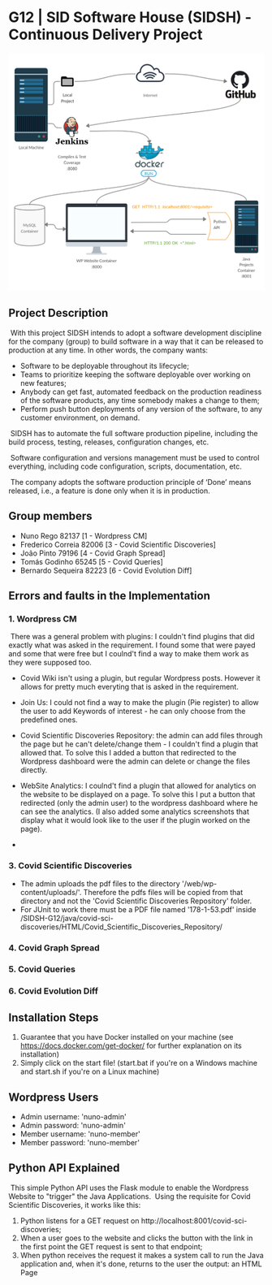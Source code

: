 # G12 | SID Software House (SIDSH) - Continuous Delivery Project
<img src="/images/image.png"/>

## Project Description
&nbsp;With this project SIDSH intends to adopt a software development discipline for the company (group) to
build software in a way that it can be released to production at any time.
In other words, the company wants:
- Software to be deployable throughout its lifecycle;
- Teams to prioritize keeping the software deployable over working on new features;
- Anybody can get fast, automated feedback on the production readiness of the software
products, any time somebody makes a change to them;
- Perform push button deployments of any version of the software, to any customer
environment, on demand.

&nbsp;SIDSH has to automate the full software production pipeline, including the build process, testing,
releases, configuration changes, etc.

&nbsp;Software configuration and versions management must be used to control everything, including code
configuration, scripts, documentation, etc.

&nbsp;The company adopts the software production principle of ‘Done’ means released, i.e., a feature is done
only when it is in production.

## Group members
- Nuno Rego 82137 [1 - Wordpress CM]
- Frederico Correia 82006 [3 - Covid Scientific Discoveries]
- João Pinto 79196 [4 - Covid Graph Spread]
- Tomás Godinho 65245 [5 - Covid Queries]
- Bernardo Sequeira 82223 [6 - Covid Evolution Diff]

## Errors and faults in the Implementation
### 1. Wordpress CM

&nbsp;There was a general problem with plugins: I couldn't find plugins that did exactly what was asked in the requirement. I found some that were payed and some that were free but I coulnd't find a way to make them work as they were supposed too.

- Covid Wiki isn't using a plugin, but regular Wordpress posts. However it allows for pretty much everyting that is asked in the requirement.
- Join Us: I could not find a way to make the plugin (Pie register) to allow the user to add Keywords of interest - he can only choose from the predefined ones.
- Covid Scientific Discoveries Repository: the admin can add files through the page but he can't delete/change them - I couldn't find a plugin that allowed that. To solve this I added a button that redirected to the Wordpress dashboard were the admin can delete or change the files directly.
- WebSite Analytics: I coulnd't find a plugin that allowed for analytics on the website to be displayed on a page. To solve this I put a button that redirected (only the admin user) to the wordpress dashboard where he can see the analytics. (I also added some analytics screenshots that display what it would look like to the user if the plugin worked on the page).

- 

### 3. Covid Scientific Discoveries
- The admin uploads the pdf files to the directory '/web/wp-content/uploads/'. Therefore the pdfs files will be copied from that directory and not the 'Covid Scientific Discoveries Repository' folder.
- For JUnit to work there must be a PDF file named '178-1-53.pdf' inside /SIDSH-G12/java/covid-sci-discoveries/HTML/Covid_Scientific_Discoveries_Repository/

### 4. Covid Graph Spread

### 5. Covid Queries

### 6. Covid Evolution Diff


## Installation Steps
1. Guarantee that you have Docker installed on your machine (see https://docs.docker.com/get-docker/ for further explanation on its installation)
2. Simply click on the start file! (start.bat if you're on a Windows machine and start.sh if you're on a Linux machine)

## Wordpress Users

- Admin username: 'nuno-admin'
- Admin password: 'nuno-admin'
- Member username: 'nuno-member'
- Member password: 'nuno-member'

## Python API Explained
&nbsp;This simple Python API uses the Flask module to enable the Wordpress Website to "trigger" the Java Applications.
&nbsp;Using the requisite for Covid Scientific Discoveries, it works like this:
1. Python listens for a GET request on http://localhost:8001/covid-sci-discoveries;
2. When a user goes to the website and clicks the button with the link in the first point the GET request is sent to that endpoint;
3. When python receives the request it makes a system call to run the Java application and, when it's done, returns to the user the output: an HTML Page
